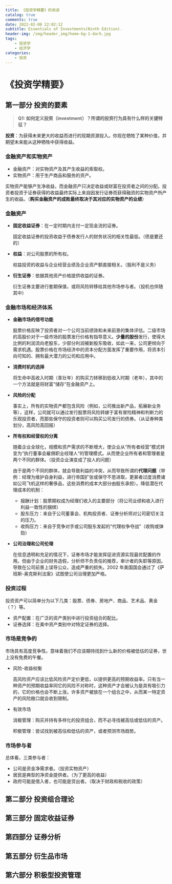 ```yaml
---
title: 《投资学精要》的阅读
catalog: true
comments: true
date: 2022-02-08 22:02:12
subtitle: Essentials of Investments(Ninth Edition).
header-img: /img/header_img/home-bg-1-dark.jpg
tags:
    - 投资学
    - 经济学
categories:
    - 投资
---
```


# 《投资学精要》
## 第一部分 投资的要素

> **Q1: 如何定义投资（investment）？所谓的投资行为具有什么样的关键特征？**

**投资**：为获得未来更大的收益而进行的现期资源投入。你现在牺牲了某种价值，并期望未来能从这种牺牲中获得收益。

### 金融资产和实物资产

- 金融资产：对实物资产及其产生收益的索取权。
- 实物资产：用于生产商品和服务的资产。

实物资产能够产生净收益，而金融资产只决定收益或财富在投资者之间的分配。投资者投资于证券获得的收益最终实际上来自因发行证券而获得融资的实物资产所产生的收益。（**购买金融资产的成败最终取决于其对应的实物资产的业绩**）

### 金融资产

- **固定收益证券**：在一定时期内支付一定现金流的证券。

  固定收益证券的投资收益于债券发行人的财务状况的相关性最低。（债是要还的）

- **权益**：对公司股票的所有权。

  权益投资的收益与企业经营业绩及企业资产额直接相关。（股利不是义务）

- **衍生证券**：依据其他资产价格提供收益的证券。

  衍生证券主要进行套期保值，或将风险转移给其他市场参与者。（投机也伴随其中）

### 金融市场和经济体系

- **金融市场的信号功能**

  股票价格反映了投资者对一个公司当前绩效和未来前景的集体评估。二级市场的高股价对于一级市场的股票发行价格有指导意义。**少量的股份**发行，使得大比例的利润流向老股东，少部分利润被新股东吸收，如此一来，公司更倾向于需求机遇。股票价格在市场经济中的资本分配方面发挥了重要作用，将资本引向可知的、拥有最大潜力的公司和应用中。

- **消费时机的选择**

  将生命中高收入时期（青壮年）的购买力转移到低收入时期（老年），其中的一个方法就是将财富”储存“在金融资产上。

- **风险的分配**

  事实上，所有的实物资产都包含风险（例如，公司推出新产品，拓展新业务等），这样，公司就可以通过发行股票将风险转嫁于富有冒险精神和判断力的乐观投资者，而那些保守的投资者则可以购买公司发行的债券。（从证券种类划分，高风险高回报）

- **所有权和经营权的分离**

  随着企业全球化，规模和资产需求的不断增大，使企业从“所有者经营”模式转变为“执行董事会雇佣职业经理人“的管理模式。从而使企业所有者和管理者是两个不同的群体。（投资企业演变成了投人的问题）

  由于是两个不同的群体，就会导致利益的冲突，从而导致所谓的**代理问题**（举例：经理为维护自身利益，进行帝国扩张或保守不思进取，更甚者过度消费诸如公司飞机这样的奢侈品，这些消费的成本大部分由股东承担）。降低潜在代理成本的机制：

  - 报酬计划：股票期权成为经理们收入的主要部分（将公司业绩和收入进行利益一致性的捆绑）
  - 股东压力：来自于公司董事会、机构投资者、证券分析师对公司密切关注的压力。
  - 收购压力：来自于竞争对手或公司股东发起的“代理权争夺战”（收购或弹劾）

- **公司治理和公司伦理**
  
  在信息透明和充足的情况下，证券市场才能发挥促进资源实现最优配置的作用。但由于企业的财务造假，分析师不负责任的推荐，审计者的失职等原因，导致在公司前景上误导公众，造成严重的损失。2002 年美国国会通过了《萨班斯-奥克斯利法案》试图使公司治理更加严格。

### 投资过程

投资资产可以简单分为以下几类：股票、债券、房地产、商品、艺术品、黄金（？）等。

- 资产配置：在广泛的资产类别中进行投资组合的配比。
- 证券选择：在美中资产类别中对特定证券的选择。

### 市场是竞争的

市场具有高度竞争性。意味着我们不应该期待找到什么新的价格被低估的证券，世上没有免费的午餐。

- 风险-收益权衡

  高风险资产应该比低风险资产定价更低，以提供更高的预期收益率。只有当一种资产的预期收益率同它的风险不对称时，这种资产才会被认为是具有吸引力的，它的价格也会不断上涨。许多资产被放在一个组合之中，从而某一特定资产的风险敞口就会收到限制。

- 有效市场

  消极管理：购买并持有多样化的投资组合，而不必寻找被高估或低估的资产。

  积极管理：尝试找到被高估和低估的资产，或者预测市场趋势。

### 市场参与者

总体看，三类参与者：

- 公司是资金净需求者。（投资实物资产）
- 居民是典型的净资金提供者。（为了更高的收益）
- 政府可能是借入者，也可能是贷出者。（取决于财政和税收的政策）

## 第二部分  投资组合理论

## 第三部分  固定收益证券

## 第四部分  证券分析

## 第五部分  衍生品市场

## 第六部分  积极型投资管理








